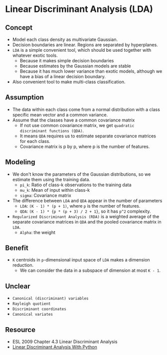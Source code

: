 # Linear Discriminant Analysis (LDA)

## Concept

- Model each class density as multivariate Gaussian.
- Decision boundaries are linear. Regions are separated by hyperplanes.
- `LDA` is a simple convenient tool, which should be used together with whatever exotic tools.
  - Because it makes simple decision boundaries
  - Because estimates by the Gaussian models are stable
  - Because it has much lower variance than exotic models, although we have a bias of a linear decision boundary.
- Also convenient tool to make multi-class classification.

## Assumption

- The data within each class come from a normal distribution with a class specific mean vector and a common variance.
- Assume that the classes have a common covariance matrix
  - If not use common covariance matrix, we get `quadratic discriminant functions (QDA)`.
  - It means `QDA` requires us to estimate separate covariance matrices for each class.
  - Covariance matrix is p by p, where p is the number of features.

## Modeling

- We don't know the parameters of the Gaussian distributions, so we estimate them using the training data.
  - `pi_k`: Ratio of class-k observations to the training data
  - `mu_k`: Mean of input within class-k
  - `sigma`: Covariance matrix
- The difference between `LDA` and `QDA` appear in the number of parameters
  - `LDA`: `(K - 1) * (p + 1)`, where `p` is the number of features.
  - `QDA`: `(K - 1) * {p * (p + 3) / 2 + 1}`, so it has `p^2` complexity.
- `Regularized Discriminant Analysis (RDA)` is a weighted average of the separate covariance matrices in `QDA` and the 
  pooled covariance matrix in `LDA`.
  - `Alpha`: the weight

## Benefit

- `K` centroids in `p`-dimensional input space of `LDA` makes a dimension reduction.
  - We can consider the data in a subspace of dimension at most `K - 1`.

## Unclear

- `Canonical (discriminant) variables`
- `Rayleigh quotient`
- `Discriminant coordinates`
- `Canonical variates`

## Resource

- ESL 2009 Chapter 4.3 Linear Discriminant Analysis
- [Linear Discriminant Analysis With Python](https://machinelearningmastery.com/linear-discriminant-analysis-with-python/)